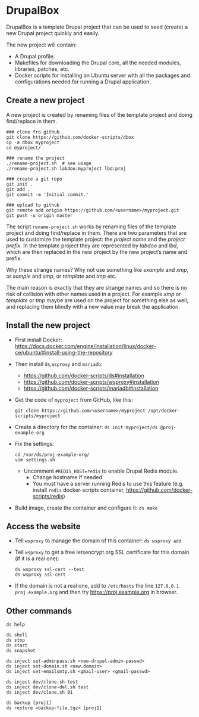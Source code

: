 # DrupalBox

DrupalBox is a template Drupal project that can be used to seed
(create) a new Drupal project quickly and easily.

The new project will contain:
- A Drupal profile.
- Makefiles for downloading the Drupal core, all the needed modules,
  libraries, patches, etc.
- Docker scripts for installing an Ubuntu server with all the packages
  and configurations needed for running a Drupal application.


## Create a new project

A new project is created by renaming files of the template project and
doing find/replace in them.

    ### clone fro github
    git clone https://github.com/docker-scripts/dbox
    cp -a dbox myproject
    cd myproject/
    
    ### rename the project
    ./rename-project.sh  # see usage
    ./rename-project.sh labdoo:myproject lbd:proj
    
    ### create a git repo
    git init .
    git add .
    git commit -m 'Initial commit.'
    
    ### upload to github
    git remote add origin https://github.com/<username>/myproject.git
    git push -u origin master

The script `rename-project.sh` works by renaming files of the template
project and doing find/replace in them. There are two parameters that
are used to customize the template project: the *project name* and the
*project prefix*. In the template project they are represented by
*labdoo* and *lbd*, which are then replaced in the new project by the
new project’s name and prefix.

Why these strange names? Why not use something like *example* and
*xmp*, or *sample* and *smp*, or *template* and *tmp* etc.

The main reason is exactly that they are strange names and so there is
no risk of collision with other names used in a project. For example
*xmp* or *template* or *tmp* maybe are used on the project for
something else as well, and replacing them blindly with a new value
may break the application.


## Install the new project

  - First install Docker:
    https://docs.docker.com/engine/installation/linux/docker-ce/ubuntu/#install-using-the-repository

  - Then install `ds`,`wsproxy` and `mariadb`:
     + https://github.com/docker-scripts/ds#installation
     + https://github.com/docker-scripts/wsproxy#installation
     + https://github.com/docker-scripts/mariadb#installation


  - Get the code of `myproject` from GitHub, like this:
    ```
    git clone https://github.com/<username>/myproject /opt/docker-scripts/myproject
    ```

  - Create a directory for the container: `ds init myproject/ds @proj-example-org`

  - Fix the settings:
    ```
    cd /var/ds/proj-example-org/
    vim settings.sh
    ```

    - Uncomment `#REDIS_HOST=redis` to enable Drupal Redis module.
      - Change hostname if needed.
      - You must have a server running Redis to use this feature (e.g. install `redis` docker-scripts container, https://github.com/docker-scripts/redis)

  - Build image, create the container and configure it: `ds make`


## Access the website

  - Tell `wsproxy` to manage the domain of this container: `ds wsproxy add`

  - Tell `wsproxy` to get a free letsencrypt.org SSL certificate for this domain (if it is a real one):
    ```
    ds wsproxy ssl-cert --test
    ds wsproxy ssl-cert
    ```

  - If the domain is not a real one, add to `/etc/hosts` the line
    `127.0.0.1 proj.example.org` and then try
    https://proj.example.org in browser.


## Other commands

    ds help

    ds shell
    ds stop
    ds start
    ds snapshot

    ds inject set-adminpass.sh <new-drupal-admin-passwd>
    ds inject set-domain.sh <new.domain>
    ds inject set-emailsmtp.sh <gmail-user> <gmail-passwd>

    ds inject dev/clone.sh test
    ds inject dev/clone-del.sh test
    ds inject dev/clone.sh 01

    ds backup [proj1]
    ds restore <backup-file.tgz> [proj1]
